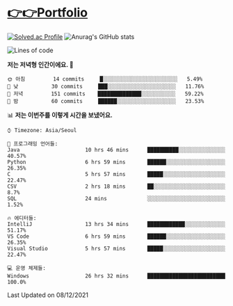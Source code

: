 
# [👉👉Portfolio](https://steady-gorilla-0b3.notion.site/1e53e286fab74337ababe1ba02f6fddd)





<!--
**PungwonLee/PungwonLee** is a ✨ _special_ ✨ repository because its `README.md` (this file) appears on your GitHub profile.

Here are some ideas to get you started:

- 🔭 I’m currently working on ...
- 🌱 I’m currently learning ...
- 👯 I’m looking to collaborate on ...
- 🤔 I’m looking for help with ...
- 💬 Ask me about ...
- 📫 How to reach me: ...
- 😄 Pronouns: ...
- ⚡ Fun fact: ...
-->
[![Solved.ac Profile](http://mazassumnida.wtf/api/v2/generate_badge?boj=vnddnjs00)](https://solved.ac/vnddnjs00/)
![Anurag's GitHub stats](https://github-readme-stats.vercel.app/api?username=PungwonLee&show_icons=true&theme=radical)
<!--START_SECTION:waka-->
![Lines of code](https://img.shields.io/badge/%EC%A0%80%EB%8A%94%20%EC%97%AC%ED%83%9C%EA%B9%8C%EC%A7%80%20-82%20Thousand%20%EC%A4%84%EC%9D%98%20%EC%BD%94%EB%93%9C%EB%A5%BC%20%EC%9E%91%EC%84%B1%ED%96%88%EC%96%B4%EC%9A%94.-blue)

**저는 저녁형 인간이에요. 🦉** 

```text
🌞 아침         14 commits     █░░░░░░░░░░░░░░░░░░░░░░░░   5.49% 
🌆 낮　         30 commits     ███░░░░░░░░░░░░░░░░░░░░░░   11.76% 
🌃 저녁         151 commits    ██████████████░░░░░░░░░░░   59.22% 
🌙 밤　         60 commits     ██████░░░░░░░░░░░░░░░░░░░   23.53%

```


📊 **저는 이번주를 이렇게 시간을 보냈어요.** 

```text
⌚︎ Timezone: Asia/Seoul

💬 프로그래밍 언어들: 
Java                     10 hrs 46 mins      ██████████░░░░░░░░░░░░░░░   40.57% 
Python                   6 hrs 59 mins       ██████░░░░░░░░░░░░░░░░░░░   26.35% 
C                        5 hrs 57 mins       █████░░░░░░░░░░░░░░░░░░░░   22.47% 
CSV                      2 hrs 18 mins       ██░░░░░░░░░░░░░░░░░░░░░░░   8.7% 
SQL                      24 mins             ░░░░░░░░░░░░░░░░░░░░░░░░░   1.52%

🔥 에디터들: 
IntelliJ                 13 hrs 34 mins      ████████████░░░░░░░░░░░░░   51.17% 
VS Code                  6 hrs 59 mins       ██████░░░░░░░░░░░░░░░░░░░   26.35% 
Visual Studio            5 hrs 57 mins       █████░░░░░░░░░░░░░░░░░░░░   22.47%

💻 운영 체제들: 
Windows                  26 hrs 32 mins      █████████████████████████   100.0%

```


 Last Updated on 08/12/2021
<!--END_SECTION:waka-->
